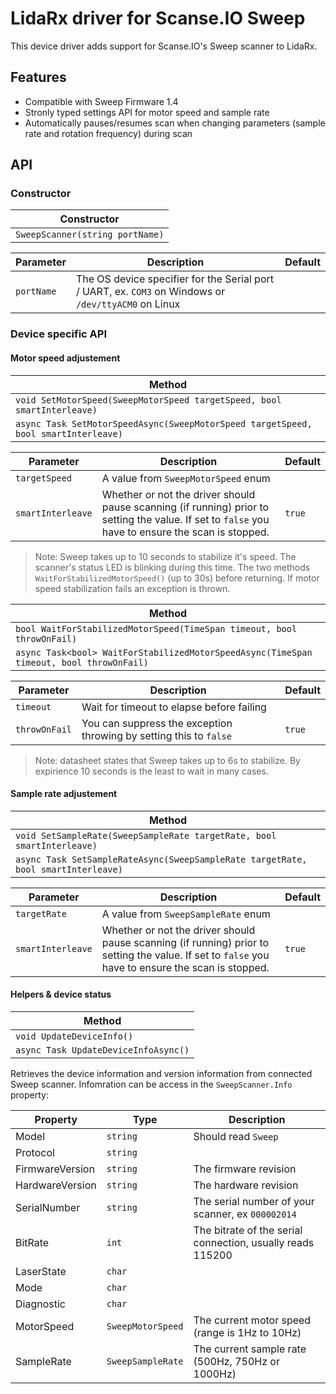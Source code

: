 ﻿LidaRx driver for Scanse.IO Sweep
=================================

This device driver adds support for Scanse.IO's Sweep scanner to LidaRx. 

Features
--------

- Compatible with Sweep Firmware 1.4
- Stronly typed settings API for motor speed and sample rate
- Automatically pauses/resumes scan when changing parameters (sample rate and rotation frequency) during scan

API
---

### Constructor

| Constructor |
| --- |
| `SweepScanner(string portName)` |

| Parameter | Description | Default
|---|---|---|
| `portName` | The OS device specifier for the Serial port / UART, ex. `COM3` on Windows or `/dev/ttyACM0` on Linux |

### Device specific API

#### Motor speed adjustement

| Method |
| --- |
| `void SetMotorSpeed(SweepMotorSpeed targetSpeed, bool smartInterleave)` |
| `async Task SetMotorSpeedAsync(SweepMotorSpeed targetSpeed, bool smartInterleave)` |

| Parameter | Description | Default
| --- | --- | --- |
| `targetSpeed` | A value from `SweepMotorSpeed` enum |
| `smartInterleave` | Whether or not the driver should pause scanning (if running) prior to setting the value. If set to `false` you have to ensure the scan is stopped. | `true`

> Note: Sweep takes up to 10 seconds to stabilize it's speed. The scanner's status LED is blinking during this time. The two methods `WaitForStabilizedMotorSpeed()` (up to 30s) before returning.
> If motor speed stabilization fails an exception is thrown.


| Method |
| --- |
| `bool WaitForStabilizedMotorSpeed(TimeSpan timeout, bool throwOnFail)` |
| `async Task<bool> WaitForStabilizedMotorSpeedAsync(TimeSpan timeout, bool throwOnFail)` |

| Parameter | Description | Default
| --- | --- | --- |
| `timeout` | Wait for timeout to elapse before failing |
| `throwOnFail` | You can suppress the exception throwing by setting this to `false` | `true`

> Note: datasheet states that Sweep takes up to 6s to stabilize. By expirience 10 seconds is the least to wait in many cases.

#### Sample rate adjustement

| Method |
| --- |
| `void SetSampleRate(SweepSampleRate targetRate, bool smartInterleave)` |
| `async Task SetSampleRateAsync(SweepSampleRate targetRate, bool smartInterleave)` |

| Parameter | Description | Default
| --- | --- | --- |
| `targetRate` | A value from `SweepSampleRate` enum |
| `smartInterleave` | Whether or not the driver should pause scanning (if running) prior to setting the value. If set to `false` you have to ensure the scan is stopped. | `true`


#### Helpers & device status

| Method |
| --- |
| `void UpdateDeviceInfo()` |
| `async Task UpdateDeviceInfoAsync()` |

Retrieves the device information and version information from connected Sweep scanner. 
Infomration can be access in the `SweepScanner.Info` property:

| Property | Type | Description
| --- | --- | --- |
| Model		| `string` | Should read `Sweep`
| Protocol  | `string` | 
| FirmwareVersion | `string` | The firmware revision
| HardwareVersion | `string` | The hardware revision 
| SerialNumber | `string` | The serial number of your scanner, ex `000002014`
| BitRate | `int` | The bitrate of the serial connection, usually reads 115200
| LaserState | `char` |
| Mode | `char` |
| Diagnostic | `char` |
| MotorSpeed | `SweepMotorSpeed` | The current motor speed (range is 1Hz to 10Hz)
| SampleRate | `SweepSampleRate` | The current sample rate (500Hz, 750Hz or 1000Hz)